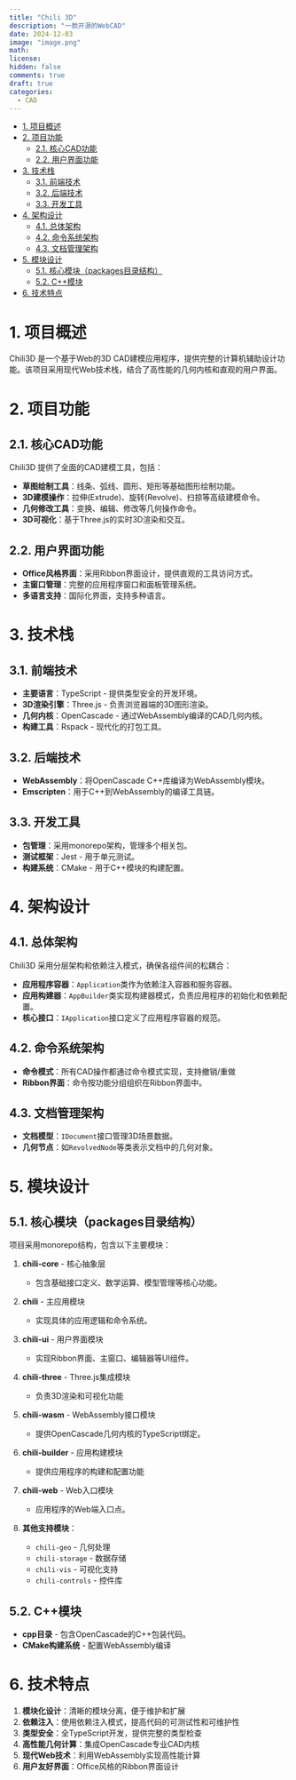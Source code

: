 ```yaml
---
title: "Chili 3D"
description: "一款开源的WebCAD"
date: 2024-12-03
image: "image.png"
math: 
license: 
hidden: false
comments: true
draft: true
categories:
  - CAD
---
```




- [1. 项目概述](#1-项目概述)
- [2. 项目功能](#2-项目功能)
  - [2.1. 核心CAD功能](#21-核心cad功能)
  - [2.2. 用户界面功能](#22-用户界面功能)
- [3. 技术栈](#3-技术栈)
  - [3.1. 前端技术](#31-前端技术)
  - [3.2. 后端技术](#32-后端技术)
  - [3.3. 开发工具](#33-开发工具)
- [4. 架构设计](#4-架构设计)
  - [4.1. 总体架构](#41-总体架构)
  - [4.2. 命令系统架构](#42-命令系统架构)
  - [4.3. 文档管理架构](#43-文档管理架构)
- [5. 模块设计](#5-模块设计)
  - [5.1. 核心模块（packages目录结构）](#51-核心模块packages目录结构)
  - [5.2. C++模块](#52-c模块)
- [6. 技术特点](#6-技术特点)



# 1. 项目概述

Chili3D 是一个基于Web的3D CAD建模应用程序，提供完整的计算机辅助设计功能。该项目采用现代Web技术栈，结合了高性能的几何内核和直观的用户界面。

# 2. 项目功能

## 2.1. 核心CAD功能
Chili3D 提供了全面的CAD建模工具，包括：    

- **草图绘制工具**：线条、弧线、圆形、矩形等基础图形绘制功能。   
- **3D建模操作**：拉伸(Extrude)、旋转(Revolve)、扫掠等高级建模命令。     
- **几何修改工具**：变换、编辑、修改等几何操作命令。   
- **3D可视化**：基于Three.js的实时3D渲染和交互。   

## 2.2. 用户界面功能
- **Office风格界面**：采用Ribbon界面设计，提供直观的工具访问方式。     
- **主窗口管理**：完整的应用程序窗口和面板管理系统。      
- **多语言支持**：国际化界面，支持多种语言。

# 3. 技术栈

## 3.1. 前端技术
- **主要语言**：TypeScript - 提供类型安全的开发环境。   
- **3D渲染引擎**：Three.js - 负责浏览器端的3D图形渲染。     
- **几何内核**：OpenCascade - 通过WebAssembly编译的CAD几何内核。    
- **构建工具**：Rspack - 现代化的打包工具。    

## 3.2. 后端技术
- **WebAssembly**：将OpenCascade C++库编译为WebAssembly模块。    
- **Emscripten**：用于C++到WebAssembly的编译工具链。    

## 3.3. 开发工具
- **包管理**：采用monorepo架构，管理多个相关包。    
- **测试框架**：Jest - 用于单元测试。     
- **构建系统**：CMake - 用于C++模块的构建配置。    

# 4. 架构设计

## 4.1. 总体架构
Chili3D 采用分层架构和依赖注入模式，确保各组件间的松耦合：

- **应用程序容器**：`Application`类作为依赖注入容器和服务容器。    
- **应用构建器**：`AppBuilder`类实现构建器模式，负责应用程序的初始化和依赖配置。    
- **核心接口**：`IApplication`接口定义了应用程序容器的规范。    

## 4.2. 命令系统架构
- **命令模式**：所有CAD操作都通过命令模式实现，支持撤销/重做
- **Ribbon界面**：命令按功能分组组织在Ribbon界面中。     

## 4.3. 文档管理架构
- **文档模型**：`IDocument`接口管理3D场景数据。     
- **几何节点**：如`RevolvedNode`等类表示文档中的几何对象。    

# 5. 模块设计

## 5.1. 核心模块（packages目录结构）
项目采用monorepo结构，包含以下主要模块：

1. **chili-core** - 核心抽象层
   - 包含基础接口定义、数学运算、模型管理等核心功能。    

2. **chili** - 主应用模块
   - 实现具体的应用逻辑和命令系统。     

3. **chili-ui** - 用户界面模块
   - 实现Ribbon界面、主窗口、编辑器等UI组件。    

4. **chili-three** - Three.js集成模块
   - 负责3D渲染和可视化功能

5. **chili-wasm** - WebAssembly接口模块
   - 提供OpenCascade几何内核的TypeScript绑定。    

6. **chili-builder** - 应用构建模块
   - 提供应用程序的构建和配置功能

7. **chili-web** - Web入口模块
   - 应用程序的Web端入口点。     

8. **其他支持模块**：
   - `chili-geo` - 几何处理
   - `chili-storage` - 数据存储
   - `chili-vis` - 可视化支持
   - `chili-controls` - 控件库

## 5.2. C++模块
- **cpp目录** - 包含OpenCascade的C++包装代码。    
- **CMake构建系统** - 配置WebAssembly编译

# 6. 技术特点

1. **模块化设计**：清晰的模块分离，便于维护和扩展
2. **依赖注入**：使用依赖注入模式，提高代码的可测试性和可维护性
3. **类型安全**：全TypeScript开发，提供完整的类型检查
4. **高性能几何计算**：集成OpenCascade专业CAD内核
5. **现代Web技术**：利用WebAssembly实现高性能计算
6. **用户友好界面**：Office风格的Ribbon界面设计



